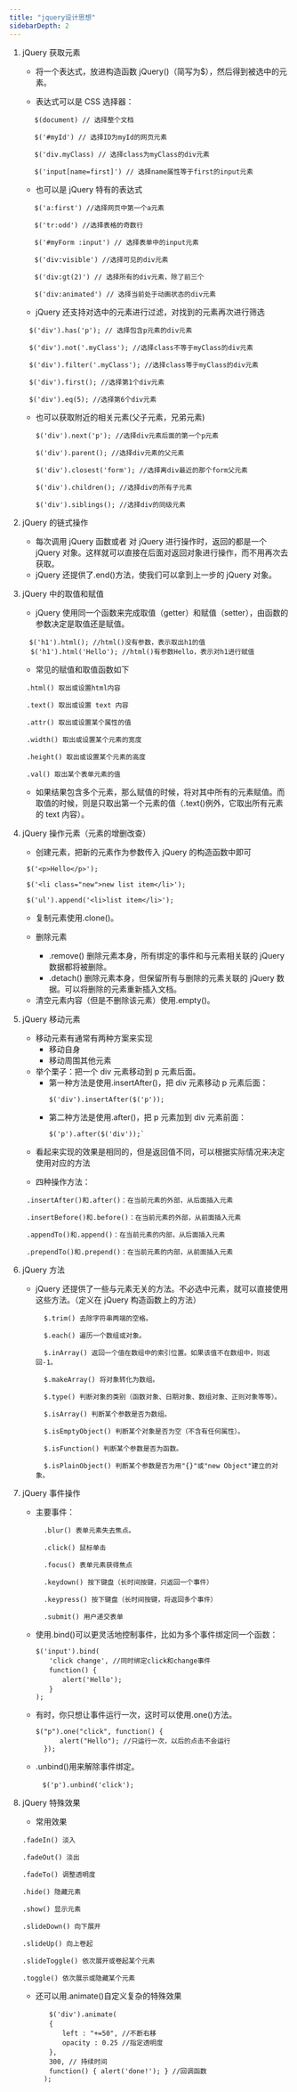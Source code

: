 ```yaml
---
title: "jquery设计思想"
sidebarDepth: 2
---
```


1.  jQuery 获取元素

    - 将一个表达式，放进构造函数 jQuery()（简写为\$），然后得到被选中的元素。

    - 表达式可以是 CSS 选择器：

    ```
       $(document) // 选择整个文档

       $('#myId') // 选择ID为myId的网页元素

       $('div.myClass) // 选择class为myClass的div元素

       $('input[name=first]') // 选择name属性等于first的input元素
    ```

    - 也可以是 jQuery 特有的表达式

    ```
       $('a:first') //选择网页中第一个a元素

       $('tr:odd') //选择表格的奇数行

       $('#myForm :input') // 选择表单中的input元素

       $('div:visible') //选择可见的div元素

       $('div:gt(2)') // 选择所有的div元素，除了前三个

       $('div:animated') // 选择当前处于动画状态的div元素
    ```

    - jQuery 还支持对选中的元素进行过滤，对找到的元素再次进行筛选

    ```
    　$('div').has('p'); // 选择包含p元素的div元素

    　$('div').not('.myClass'); //选择class不等于myClass的div元素

    　$('div').filter('.myClass'); //选择class等于myClass的div元素

    　$('div').first(); //选择第1个div元素

    　$('div').eq(5); //选择第6个div元素
    ```

    - 也可以获取附近的相关元素(父子元素，兄弟元素)

    ```
    　　$('div').next('p'); //选择div元素后面的第一个p元素

    　　$('div').parent(); //选择div元素的父元素

    　　$('div').closest('form'); //选择离div最近的那个form父元素

    　　$('div').children(); //选择div的所有子元素

    　　$('div').siblings(); //选择div的同级元素
    ```

2.  jQuery 的链式操作

    - 每次调用 jQuery 函数或者 对 jQuery 进行操作时，返回的都是一个 jQuery 对象。这样就可以直接在后面对返回对象进行操作，而不用再次去获取。
    - jQuery 还提供了.end()方法，使我们可以拿到上一步的 jQuery 对象。

3.  jQuery 中的取值和赋值

    - jQuery 使用同一个函数来完成取值（getter）和赋值（setter），由函数的参数决定是取值还是赋值。

    ```
    　$('h1').html(); //html()没有参数，表示取出h1的值
      $('h1').html('Hello'); //html()有参数Hello，表示对h1进行赋值
    ```

    - 常见的赋值和取值函数如下

    ```
     .html() 取出或设置html内容

     .text() 取出或设置 text 内容

     .attr() 取出或设置某个属性的值

     .width() 取出或设置某个元素的宽度

     .height() 取出或设置某个元素的高度

     .val() 取出某个表单元素的值
    ```

    - 如果结果包含多个元素，那么赋值的时候，将对其中所有的元素赋值。而取值的时候，则是只取出第一个元素的值（.text()例外，它取出所有元素的 text 内容）。

4.  jQuery 操作元素（元素的增删改查）

    - 创建元素，把新的元素作为参数传入 jQuery 的构造函数中即可

    ```
     $('<p>Hello</p>');

     $('<li class="new">new list item</li>');

     $('ul').append('<li>list item</li>');
    ```

    - 复制元素使用.clone()。

    - 删除元素
      - .remove() 删除元素本身，所有绑定的事件和与元素相关联的 jQuery 数据都将被删除。
      - .detach() 删除元素本身，但保留所有与删除的元素关联的 jQuery 数据。可以将删除的元素重新插入文档。

    * 清空元素内容（但是不删除该元素）使用.empty()。

5.  jQuery 移动元素

    - 移动元素有通常有两种方案来实现
      - 移动自身
      - 移动周围其他元素
    - 举个栗子：把一个 div 元素移动到 p 元素后面。
      - 第一种方法是使用.insertAfter()，把 div 元素移动 p 元素后面：
        ```
        $('div').insertAfter($('p'));
        ```
      - 第二种方法是使用.after()，把 p 元素加到 div 元素前面：
        ```
        $('p').after($('div'));`
        ```

    * 看起来实现的效果是相同的，但是返回值不同，可以根据实际情况来决定使用对应的方法

    * 四种操作方法：

    ```
     .insertAfter()和.after()：在当前元素的外部，从后面插入元素

     .insertBefore()和.before()：在当前元素的外部，从前面插入元素

     .appendTo()和.append()：在当前元素的内部，从后面插入元素

     .prependTo()和.prepend()：在当前元素的内部，从前面插入元素
    ```

6.  jQuery 方法

    - jQuery 还提供了一些与元素无关的方法。不必选中元素，就可以直接使用这些方法。（定义在 jQuery 构造函数上的方法）

      ```
        $.trim() 去除字符串两端的空格。

        $.each() 遍历一个数组或对象。

        $.inArray() 返回一个值在数组中的索引位置。如果该值不在数组中，则返回-1。

        $.makeArray() 将对象转化为数组。

        $.type() 判断对象的类别（函数对象、日期对象、数组对象、正则对象等等）。

        $.isArray() 判断某个参数是否为数组。

        $.isEmptyObject() 判断某个对象是否为空（不含有任何属性）。

        $.isFunction() 判断某个参数是否为函数。

        $.isPlainObject() 判断某个参数是否为用"{}"或"new Object"建立的对象。
      ```

7.  jQuery 事件操作

    - 主要事件：

      ```
        .blur() 表单元素失去焦点。

        .click() 鼠标单击

        .focus() 表单元素获得焦点

        .keydown() 按下键盘（长时间按键，只返回一个事件）

        .keypress() 按下键盘（长时间按键，将返回多个事件）

        .submit() 用户递交表单
      ```

    - 使用.bind()可以更灵活地控制事件，比如为多个事件绑定同一个函数：

      ```
      $('input').bind(
      　　'click change', //同时绑定click和change事件
      　　function() {
      　　　　alert('Hello');
      　　}
      );
      ```

    - 有时，你只想让事件运行一次，这时可以使用.one()方法。

      ```
      $("p").one("click", function() {
            alert("Hello"); //只运行一次，以后的点击不会运行
        });
      ```

    * .unbind()用来解除事件绑定。
      ```
      　$('p').unbind('click');
      ```

8.  jQuery 特殊效果

    - 常用效果

    ```
    .fadeIn() 淡入

    .fadeOut() 淡出

    .fadeTo() 调整透明度

    .hide() 隐藏元素

    .show() 显示元素

    .slideDown() 向下展开

    .slideUp() 向上卷起

    .slideToggle() 依次展开或卷起某个元素

    .toggle() 依次展示或隐藏某个元素
    ```

    - 还可以用.animate()自定义复杂的特殊效果
      ```
      　　$('div').animate(
      　　{
      　　　　left : "+=50", //不断右移
      　　　　opacity : 0.25 //指定透明度
      　　},
      　　300, // 持续时间
      　　function() { alert('done!'); } //回调函数
        );
      ```
